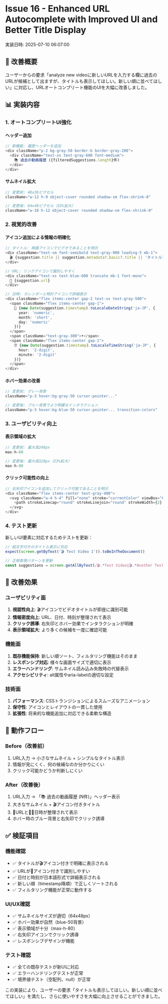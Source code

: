 # Issue 16 - Enhanced URL Autocomplete with Improved UI and Better Title Display
実装日時: 2025-07-10 06:07:00

## 🎯 改善概要

ユーザーからの要求「analyze new videoに新しいURLを入力する欄に過去のURLが候補として出ますが、タイトルも表示してほしい。新しい順に並べてほしい」に対応し、URLオートコンプリート機能のUIを大幅に改善しました。

## 📊 実装内容

### 1. **オートコンプリートUI強化**

#### ヘッダー追加
```typescript
// 新機能: 履歴ヘッダーを追加
<div className="p-2 bg-gray-50 border-b border-gray-200">
  <div className="text-xs text-gray-600 font-medium">
    📚 過去の動画履歴 ({filteredSuggestions.length}件)
  </div>
</div>
```

#### サムネイル拡大
```typescript
// 変更前: 48x36ピクセル
className="w-12 h-9 object-cover rounded shadow-sm flex-shrink-0"

// 変更後: 64x48ピクセル（33%拡大）
className="w-16 h-12 object-cover rounded shadow-sm flex-shrink-0"
```

### 2. **視覚的改善**

#### アイコン追加による情報の明確化
```typescript
// タイトル: 映画アイコンでビデオであることを明示
<div className="text-sm font-semibold text-gray-900 leading-5 mb-1">
  🎬 {suggestion.title || suggestion.metadata?.basic?.title || 'タイトル不明'}
</div>

// URL: リンクアイコンで識別しやすく
<div className="text-xs text-blue-600 truncate mb-1 font-mono">
  🔗 {suggestion.url}
</div>

// 日時: カレンダーと時計アイコンで詳細表示
<div className="flex items-center gap-2 text-xs text-gray-500">
  <span className="flex items-center gap-1">
    📅 {new Date(suggestion.timestamp).toLocaleDateString('ja-JP', {
      year: 'numeric',
      month: 'short', 
      day: 'numeric'
    })}
  </span>
  <span className="text-gray-300">•</span>
  <span className="flex items-center gap-1">
    ⏰ {new Date(suggestion.timestamp).toLocaleTimeString('ja-JP', {
      hour: '2-digit',
      minute: '2-digit'
    })}
  </span>
</div>
```

#### ホバー効果の改善
```typescript
// 変更前: グレー背景
className="p-3 hover:bg-gray-50 cursor-pointer..."

// 変更後: ブルー背景でより明確なインタラクション
className="p-3 hover:bg-blue-50 cursor-pointer... transition-colors"
```

### 3. **ユーザビリティ向上**

#### 表示領域の拡大
```typescript
// 変更前: 最大高240px
max-h-60

// 変更後: 最大高320px（33%拡大）
max-h-80
```

#### クリック可能性の向上
```typescript
// 右矢印アイコンを追加してクリック可能であることを明示
<div className="flex items-center text-gray-400">
  <svg className="w-4 h-4" fill="none" stroke="currentColor" viewBox="0 0 24 24">
    <path strokeLinecap="round" strokeLinejoin="round" strokeWidth={2} d="M9 5l7 7-7 7" />
  </svg>
</div>
```

### 4. **テスト更新**

新しいUI要素に対応するためテストを更新：

```typescript
// 絵文字付きのタイトル表示に対応
expect(screen.getByText('🎬 Test Video 1')).toBeInTheDocument()

// 正規表現パターンを更新
const suggestions = screen.getAllByText(/🎬.*Test Video|🎬.*Another Test Video|🎬.*Third Video Test/)
```

## 🎯 改善効果

### ユーザビリティ面
1. **視認性向上**: 🎬アイコンでビデオタイトルが即座に識別可能
2. **情報密度向上**: URL、日付、時刻が整理されて表示
3. **クリック誘導**: 右矢印とホバー効果でインタラクションが明確
4. **表示領域拡大**: より多くの候補を一度に確認可能

### 機能面
1. **既存機能保持**: 新しい順ソート、フィルタリング機能はそのまま
2. **レスポンシブ対応**: 様々な画面サイズで適切に表示
3. **エラーハンドリング**: サムネイル読み込み失敗時の代替表示
4. **アクセシビリティ**: alt属性やaria-labelの適切な設定

### 技術面
1. **パフォーマンス**: CSSトランジションによるスムーズなアニメーション
2. **保守性**: アイコンとレイアウトの一貫した使用
3. **拡張性**: 将来的な機能追加に対応できる柔軟な構造

## 🔄 動作フロー

### Before（改善前）
1. URL入力 → 小さなサムネイル + シンプルなタイトル表示
2. 情報が見にくく、何の候補なのか分かりにくい
3. クリック可能かどうか判断しにくい

### After（改善後）
1. URL入力 → 「📚 過去の動画履歴 (N件)」ヘッダー表示
2. 大きなサムネイル + 🎬アイコン付きタイトル
3. 🔗URLと📅⏰日時が整理されて表示
4. ホバー時のブルー背景と右矢印でクリック誘導

## ✅ 検証項目

### 機能確認
- ✅ タイトルが🎬アイコン付きで明確に表示される
- ✅ URLが🔗アイコン付きで識別しやすい
- ✅ 日付と時刻が日本語形式で詳細表示される
- ✅ 新しい順（timestamp降順）で正しくソートされる
- ✅ フィルタリング機能が正常に動作する

### UI/UX確認
- ✅ サムネイルサイズが適切（64x48px）
- ✅ ホバー効果が自然（blue-50背景）
- ✅ 表示領域が十分（max-h-80）
- ✅ 右矢印アイコンでクリック誘導
- ✅ レスポンシブデザインが機能

### テスト確認
- ✅ 全ての既存テストが新UIに対応
- ✅ エラーハンドリングテストが正常
- ✅ 境界値テスト（空配列、null）が正常

この実装により、ユーザーの要求「タイトルも表示してほしい。新しい順に並べてほしい」を満たし、さらに使いやすさを大幅に向上させることができました。